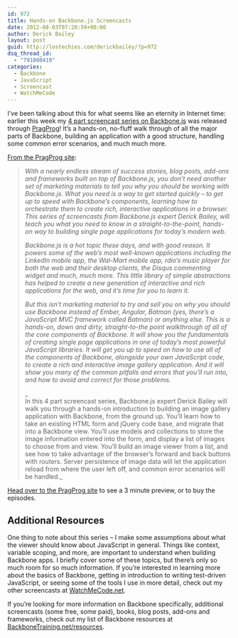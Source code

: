 ```yaml
---
id: 972
title: Hands-on Backbone.js Screencasts
date: 2012-08-03T07:20:59+00:00
author: Derick Bailey
layout: post
guid: http://lostechies.com/derickbailey/?p=972
dsq_thread_id:
  - "791080419"
categories:
  - Backbone
  - JavaScript
  - Screencast
  - WatchMeCode
---
```

I&#8217;ve been talking about this for what seems like an eternity in Internet time: earlier this week my [4 part screencast series on Backbone.js](http://pragprog.com/screencasts/v-dback/hands-on-backbone-js) was released through [PragProg](http://pragprog.com/)! It&#8217;s a hands-on, no-fluff walk through of all the major parts of Backbone, building an application with a good structure, handling some common error scenarios, and much much more. 

[From the PragProg site](http://pragprog.com/screencasts/v-dback/hands-on-backbone-js):

> _With a nearly endless stream of success stories, blog posts, add-ons and frameworks built on top of Backbone.js, you don’t need another set of marketing materials to tell you why you should be working with Backbone.js. What you need is a way to get started quickly – to get up to speed with Backbone’s components, learning how to orchestrate them to create rich, interactive applications in a browser. This series of screencasts from Backbone.js expert Derick Bailey, will teach you what you need to know in a straight-to-the-point, hands-on way to building single page applications for today’s modern web._
> 
> _Backbone.js is a hot topic these days, and with good reason. It powers some of the web’s most well-known applications including the LinkedIn mobile app, the Wal-Mart mobile app, rdio’s music player for both the web and their desktop clients, the Disqus commenting widget and much, much more. This little library of simple abstractions has helped to create a new generation of interactive and rich applications for the web, and it’s time for you to learn it._
> 
> _But this isn’t marketing material to try and sell you on why you should use Backbone instead of Ember, Angular, Batman (yes, there’s a JavaScript MVC framework called Batman) or anything else. This is a hands-on, down and dirty, straight-to-the point walkthrough of all of the core components of Backbone. It will show you the fundamentals of creating single page applications in one of today’s most powerful JavaScript libraries. It will get you up to speed on how to use all of the components of Backbone, alongside your own JavaScript code, to create a rich and interactive image gallery application. And it will show you many of the common pitfalls and errors that you’ll run into, and how to avoid and correct for those problems._
> 
> _  
> In this 4 part screencast series, Backbone.js expert Derick Bailey will walk you through a hands-on introduction to building an image gallery application with Backbone, from the ground up. You’ll learn how to take an existing HTML form and jQuery code base, and migrate that into a Backbone view. You’ll use models and collections to store the image information entered into the form, and display a list of images to choose from and view. You’ll build an image viewer from a list, and see how to take advantage of the browser’s forward and back buttons with routers. Server persistence of image data will let the application reload from where the user left off, and common error scenarios will be handled._

[Head over to the PragProg site](http://pragprog.com/screencasts/v-dback/hands-on-backbone-js) to see a 3 minute preview, or to buy the episodes.

## Additional Resources

One thing to note about this series &#8211; I make some assumptions about what the viewer should know about JavaScript in general. Things like context, variable scoping, and more, are important to understand when building Backbone apps. I briefly cover some of these topics, but there&#8217;s only so much room for so much information. If you&#8217;re interested in learning more about the basics of Backbone, getting in introduction to writing test-driven JavaScript, or seeing some of the tools I use in more detail, check out my other screencasts at [WatchMeCode.net](http://www.watchmecode.net/).

If you&#8217;re looking for more information on Backbone specifically, additional screencasts (some free, some paid), books, blog posts, add-ons and frameworks, check out my list of Backbone resources at [BackboneTraining.net/resources](http://backbonetraining.net/resources).